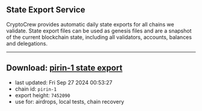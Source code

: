 ## State Export Service
CryptoCrew provides automatic daily state exports for all chains we validate. State export files can be used as genesis files and are a snapshot of the current blockchain state, including all validators, accounts, balances and delegations.

---
**Download: [pirin-1 state export](https://dl-eu2.ccvalidators.com/SERVICE/nolus/pirin-1_export_7452090.json)**
---

- last updated: Fri Sep 27 2024 00:53:27
- chain id: `pirin-1`
- export height: `7452090`
- use for: airdrops, local tests, chain recovery
